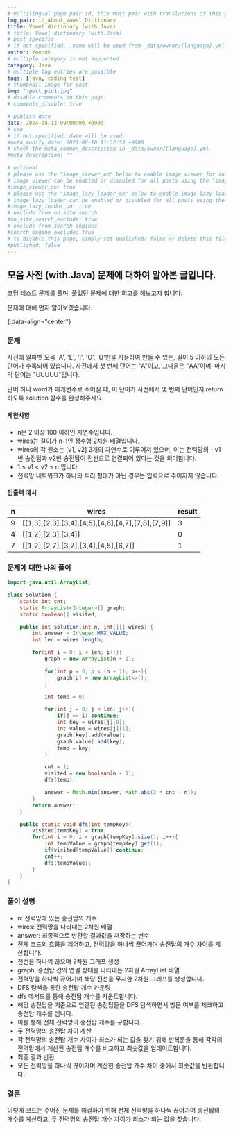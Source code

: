 ```yaml
---
# multilingual page pair id, this must pair with translations of this page. (This name must be unique)
lng_pair: id_About_Vowel_Dictionary
title: Vowel dictionary (with.Java)
# title: Vowel dictionary (with.Java)
# post specific
# if not specified, .name will be used from _data/owner/[language].yml
author: Yeonuk
# multiple category is not supported
category: Java
# multiple tag entries are possible
tags: [java, coding test]
# thumbnail image for post
img: ":post_pic1.jpg"
# disable comments on this page
# comments_disable: true

# publish date
date: 2024-08-12 09:00:00 +0900
# seo
# if not specified, date will be used.
#meta_modify_date: 2021-08-10 11:32:53 +0900
# check the meta_common_description in _data/owner/[language].yml
#meta_description: ""

# optional
# please use the "image_viewer_on" below to enable image viewer for individual pages or posts (_posts/ or [language]/_posts folders).
# image viewer can be enabled or disabled for all posts using the "image_viewer_posts: true" setting in _data/conf/main.yml.
#image_viewer_on: true
# please use the "image_lazy_loader_on" below to enable image lazy loader for individual pages or posts (_posts/ or [language]/_posts folders).
# image lazy loader can be enabled or disabled for all posts using the "image_lazy_loader_posts: true" setting in _data/conf/main.yml.
#image_lazy_loader_on: true
# exclude from on site search
#on_site_search_exclude: true
# exclude from search engines
#search_engine_exclude: true
# to disable this page, simply set published: false or delete this file
#published: false
---
```


<!-- outline-start -->

## 모음 사전 (with.Java) 문제에 대하여 알아본 글입니다.

코딩 테스트 문제를 풀며, 풀었던 문제에 대한 회고를 해보고자 합니다.

문제에 대해 먼저 알아보겠습니다.

{:data-align="center"}

<!-- outline-end -->

### 문제

사전에 알파벳 모음 'A', 'E', 'I', 'O', 'U'만을 사용하여 만들 수 있는, 길이 5 이하의 모든 단어가 수록되어 있습니다. 사전에서 첫 번째 단어는 "A"이고, 그다음은 "AA"이며, 마지막 단어는 "UUUUU"입니다.

단어 하나 word가 매개변수로 주어질 때, 이 단어가 사전에서 몇 번째 단어인지 return 하도록 solution 함수를 완성해주세요.

#### 제한사항

- n은 2 이상 100 이하인 자연수입니다.
- wires는 길이가 n-1인 정수형 2차원 배열입니다.
- wires의 각 원소는 [v1, v2] 2개의 자연수로 이루어져 있으며, 이는 전력망의 - v1번 송전탑과 v2번 송전탑이 전선으로 연결되어 있다는 것을 의미합니다.
- 1 ≤ v1 < v2 ≤ n 입니다.
- 전력망 네트워크가 하나의 트리 형태가 아닌 경우는 입력으로 주어지지 않습니다.

#### 입출력 예시

| n   | wires                                             | result |
| --- | ------------------------------------------------- | ------ |
| 9   | [[1,3],[2,3],[3,4],[4,5],[4,6],[4,7],[7,8],[7,9]] | 3      |
| 4   | [[1,2],[2,3],[3,4]]                               | 0      |
| 7   | [[1,2],[2,7],[3,7],[3,4],[4,5],[6,7]]             | 1      |

### 문제에 대한 나의 풀이

```java
import java.util.ArrayList;

class Solution {
    static int cnt;
    static ArrayList<Integer>[] graph;
    static boolean[] visited;

    public int solution(int n, int[][] wires) {
        int answer = Integer.MAX_VALUE;
        int len = wires.length;

        for(int i = 0; i < len; i++){
            graph = new ArrayList[n + 1];

            for(int p = 0; p < (n + 1); p++){
                graph[p] = new ArrayList<>();
            }

            int temp = 0;

            for(int j = 0; j < len; j++){
                if(j == i) continue;
                int key = wires[j][0];
                int value = wires[j][1];
                graph[key].add(value);
                graph[value].add(key);
                temp = key;
            }

            cnt = 1;
            visited = new boolean[n + 1];
            dfs(temp);

            answer = Math.min(answer, Math.abs(2 * cnt - n));
        }
        return answer;
    }

    public static void dfs(int tempKey){
        visited[tempKey] = true;
        for(int i = 0; i < graph[tempKey].size(); i++){
            int tempValue = graph[tempKey].get(i);
            if(visited[tempValue]) continue;
            cnt++;
            dfs(tempValue);
        }
    }
}
```

### 풀이 설명

- n: 전력망에 있는 송전탑의 개수
- wires: 전력망을 나타내는 2차원 배열
- answer: 최종적으로 반환할 결과값을 저장하는 변수
- 전체 코드의 흐름을 제어하고, 전력망을 하나씩 끊어가며 송전탑의 개수 차이를 계산합니다.
- 전선을 하나씩 끊으며 2차원 그래프 생성
- graph: 송전탑 간의 연결 상태를 나타내는 2차원 ArrayList 배열
- 전력망을 하나씩 끊어가며 해당 전선을 무시한 2차원 그래프를 생성합니다.
- DFS 탐색을 통한 송전탑 개수 카운팅
- dfs 메서드를 통해 송전탑 개수를 카운트합니다.
- 해당 송전탑을 기준으로 연결된 송전탑들을 DFS 탐색하면서 방문 여부를 체크하고 송전탑 개수를 셉니다.
- 이를 통해 전체 전력망의 송전탑 개수를 구합니다.
- 두 전력망의 송전탑 차이 계산
- 각 전력망의 송전탑 개수 차이가 최소가 되는 값을 찾기 위해 반복문을 통해 각각의 전력망에서 계산된 송전탑 개수를 비교하고 최솟값을 업데이트합니다.
- 최종 결과 반환
- 모든 전력망을 하나씩 끊어가며 계산한 송전탑 개수 차이 중에서 최솟값을 반환합니다.

### 결론

이렇게 코드는 주어진 문제를 해결하기 위해 전체 전력망을 하나씩 끊어가며 송전탑의 개수를 계산하고, 두 전력망의 송전탑 개수 차이가 최소가 되는 값을 찾습니다.
